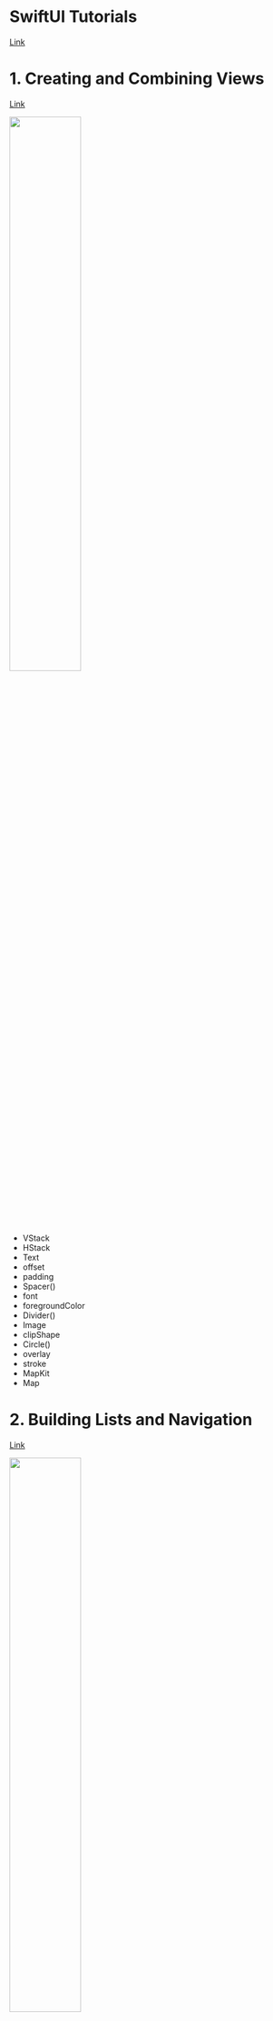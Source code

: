 # SwiftUI Tutorials
[Link](https://developer.apple.com/tutorials/swiftui)

# 1. Creating and Combining Views
[Link](https://developer.apple.com/tutorials/swiftui/creating-and-combining-views)

<img src="https://github.com/FreeDeveloper97/StudySwiftUI/assets/65349445/a347e15b-9b20-44b1-b8da-ceec42b5d418" width=50%>

- VStack
- HStack
- Text
- offset
- padding
- Spacer()
- font
- foregroundColor
- Divider()
- Image
- clipShape
- Circle()
- overlay
- stroke
- MapKit
- Map

# 2. Building Lists and Navigation
[Link](https://developer.apple.com/tutorials/swiftui/building-lists-and-navigation)

<img src="https://github.com/FreeDeveloper97/StudySwiftUI/assets/65349445/1a4ac96c-c4b1-4fb0-a266-3a225db8a958" width=50%>
<img src="https://github.com/FreeDeveloper97/StudySwiftUI/assets/65349445/1ce701f0-d7b1-4f5d-b51b-060702215cf3" width=50%>

- onAppear
- resizable()
- frame
- Group
- previewLayout
- NavigationView
- List
- NavigationLink
- navigationTitle
- ForEach
- Identifiable

# 3. Handling User Input
[Link](https://developer.apple.com/tutorials/swiftui/handling-user-input)

<img src="https://github.com/FreeDeveloper97/StudySwiftUI/assets/65349445/e06f854d-9774-4872-bd81-6e6c4466fae3" width=50%>
<img src="https://github.com/FreeDeveloper97/StudySwiftUI/assets/65349445/73212dfb-5dab-4682-96de-d3a20a08b16c" width=50%>

- @StateObject
- environmentObject
- @EnvironmentObject
- @State
- Toggle
- @Binding
- constant
- @Published
- ObservableObject

# 4. Drawing Paths and Shapes
[Link](https://developer.apple.com/tutorials/swiftui/drawing-paths-and-shapes)

<img src="https://github.com/FreeDeveloper97/StudySwiftUI/assets/65349445/cd65e23a-bcb5-4984-ae4d-f764e99cf391" width=50%>

- GeometryReader
- Path
- path.move
- path.addLine
- path.addLines
- path.addQuadCurve
- fill
- linearGradient
- Gradient
- aspectRatio
- rotationEffect
- opacity
- scaledToFit()

# 5. Animating Views and Transitions
[Link](https://developer.apple.com/tutorials/swiftui/animating-views-and-transitions)

<img src="https://github.com/FreeDeveloper97/StudySwiftUI/assets/65349445/c2feb54c-f4d1-4bb5-b24d-c27777c68be9" width=50%>

- Animation
- animation
- AnyTransition
- transition

# 6. Composing Complex Interfaces
[Link](https://developer.apple.com/tutorials/swiftui/composing-complex-interfaces)

<img src="https://github.com/FreeDeveloper97/StudySwiftUI/assets/65349445/835786ec-8711-4862-80ff-19199978df3c" width=50%>
<img src="https://github.com/FreeDeveloper97/StudySwiftUI/assets/65349445/10614be9-6eb4-425b-8e39-fa9f87f0fc90" width=50%>

- TabView
- tabItem
- tag
- listRowInsets
- listStyle
- ScrollView

# 7. Working with UI Controls
[Link](https://developer.apple.com/tutorials/swiftui/working-with-ui-controls)

<img src="https://github.com/FreeDeveloper97/StudySwiftUI/assets/65349445/31b94525-c3f5-49e9-a0e0-bd1233765557" width=50%>
<img src="https://github.com/FreeDeveloper97/StudySwiftUI/assets/65349445/286deb5b-a9f6-4b77-8130-4f6f45918359" width=50%>

- toolbar
- sheet
- @Environment
- onAppear
- onDisappear
- EditButton()
- Picker
- DatePicker
